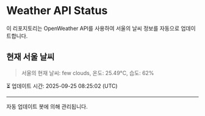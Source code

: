 
# Weather API Status

이 리포지토리는 OpenWeather API를 사용하여 서울의 날씨 정보를 자동으로 업데이트합니다.

## 현재 서울 날씨
> 서울의 현재 날씨: few clouds, 온도: 25.49°C, 습도: 62%

⏳ 업데이트 시간: 2025-09-25 08:25:02 (UTC)

---
자동 업데이트 봇에 의해 관리됩니다.
